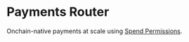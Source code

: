 # Payments Router

Onchain-native payments at scale using [Spend Permissions](https://github.com/coinbase/spend-permissions).